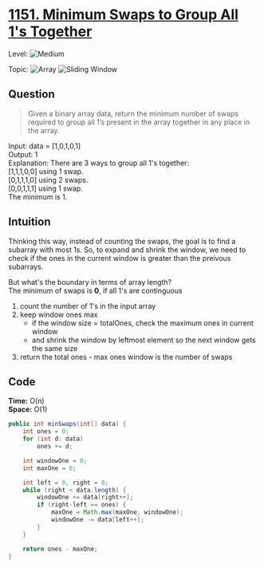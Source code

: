 # [1151. Minimum Swaps to Group All 1's Together](https://leetcode.com/problems/minimum-swaps-to-group-all-1s-together/)

Level: ![Medium](https://img.shields.io/badge/-Medium-ff8000)

Topic: ![Array](https://img.shields.io/badge/-Array-66b3ff) ![Sliding Window](https://img.shields.io/badge/-Sliding_Window-9966ff)

## Question

> Given a binary array data, return the minimum number of swaps required to group all 1’s present in the array together in any place in the array.

Input: data = \[1,0,1,0,1]\
Output: 1\
Explanation: There are 3 ways to group all 1's together:\
\[1,1,1,0,0] using 1 swap.\
\[0,1,1,1,0] using 2 swaps.\
\[0,0,1,1,1] using 1 swap.\
The minimum is 1.

## Intuition

Thinking this way, instead of counting the swaps, the goal is to find a subarray with most 1s. So, to expand and shrink the window, we need to check if the ones in the current window is greater than the preivous subarrays.

But what's the boundary in terms of array length?\
The minimum of swaps is **0**, if all 1's are continguous

1. count the number of 1's in the input array
2. keep window ones max
   - if the window size = totalOnes, check the maximum ones in current window
   - and shrink the window by leftmost element so the next window gets the same size
3. return the total ones - max ones window is the number of swaps

## Code

**Time:** O(n)\
**Space:** O(1)

```java
public int minSwaps(int[] data) {
    int ones = 0;
    for (int d: data)
        ones += d;

    int windowOne = 0;
    int maxOne = 0;

    int left = 0, right = 0;
    while (right < data.length) {
        windowOne += data[right++];
        if (right-left == ones) {
            maxOne = Math.max(maxOne, windowOne);
            windowOne -= data[left++];
        }
    }

    return ones - maxOne;
}
```
